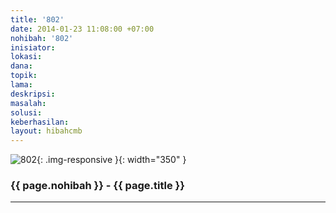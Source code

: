 ```yaml
---
title: '802'
date: 2014-01-23 11:08:00 +07:00
nohibah: '802'
inisiator:
lokasi:
dana:
topik:
lama:
deskripsi:
masalah:
solusi:
keberhasilan:
layout: hibahcmb
---
```


![802](/static/img/hibahcmb/802.png){: .img-responsive }{: width="350" }

### {{ page.nohibah }} - {{ page.title }}

---
